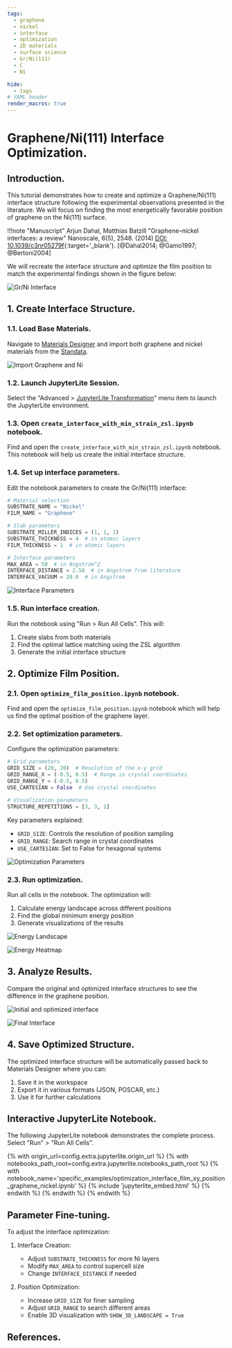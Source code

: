 ```yaml
---
tags:
  - graphene
  - nickel
  - interface
  - optimization
  - 2D materials
  - surface science
  - Gr/Ni(111)
  - C
  - Ni

hide:
  - tags
# YAML header
render_macros: true
---
```


# Graphene/Ni(111) Interface Optimization.

## Introduction.

This tutorial demonstrates how to create and optimize a Graphene/Ni(111) interface structure following the experimental observations presented in the literature. We will focus on finding the most energetically favorable position of graphene on the Ni(111) surface.

!!!note "Manuscript"
    Arjun Dahal, Matthias Batzill
    "Graphene–nickel interfaces: a review"
    Nanoscale, 6(5), 2548. (2014)
    [DOI: 10.1039/c3nr05279f](https://doi.org/10.1039/c3nr05279f){:target='_blank'}. [@Dahal2014; @Gamo1997; @Bertoni2004]

We will recreate the interface structure and optimize the film position to match the experimental findings shown in the figure below:

![Gr/Ni Interface](/images/tutorials/materials/optimization/optimization_interface_film_xy_position_graphene_nickel/0-figure-from-manuscript.webp "Optimal position of graphene on Ni(111)")

## 1. Create Interface Structure.

### 1.1. Load Base Materials.

Navigate to [Materials Designer](../../../materials-designer/overview.md) and import both graphene and nickel materials from the [Standata](../../../materials-designer/header-menu/input-output/standata-import.md).

![Import Graphene and Ni](/images/materials-designer/import/import_from_standata.webp "Import Gr and Ni from Standata")

### 1.2. Launch JupyterLite Session.

Select the "Advanced > [JupyterLite Transformation](../../../materials-designer/header-menu/advanced/jupyterlite-dialog.md)" menu item to launch the JupyterLite environment.

### 1.3. Open `create_interface_with_min_strain_zsl.ipynb` notebook.

Find and open the `create_interface_with_min_strain_zsl.ipynb` notebook. This notebook will help us create the initial interface structure.

### 1.4. Set up interface parameters.

Edit the notebook parameters to create the Gr/Ni(111) interface:

```python
# Material selection
SUBSTRATE_NAME = "Nickel"
FILM_NAME = "Graphene"

# Slab parameters
SUBSTRATE_MILLER_INDICES = (1, 1, 1)
SUBSTRATE_THICKNESS = 4  # in atomic layers
FILM_THICKNESS = 1  # in atomic layers

# Interface parameters
MAX_AREA = 50  # in Angstrom^2
INTERFACE_DISTANCE = 2.58  # in Angstrom from literature
INTERFACE_VACUUM = 20.0  # in Angstrom
```

![Interface Parameters](/images/tutorials/materials/optimization/optimization_interface_film_xy_position_graphene_nickel/2-jl-setup-nb-interface.webp "Interface parameters for Gr/Ni(111)")

### 1.5. Run interface creation.

Run the notebook using "Run > Run All Cells". This will:

1. Create slabs from both materials
2. Find the optimal lattice matching using the ZSL algorithm
3. Generate the initial interface structure

## 2. Optimize Film Position.

### 2.1. Open `optimize_film_position.ipynb` notebook.

Find and open the `optimize_film_position.ipynb` notebook which will help us find the optimal position of the graphene layer.

### 2.2. Set optimization parameters.

Configure the optimization parameters:

```python
# Grid parameters
GRID_SIZE = (20, 20)  # Resolution of the x-y grid
GRID_RANGE_X = (-0.5, 0.5)  # Range in crystal coordinates
GRID_RANGE_Y = (-0.5, 0.5)
USE_CARTESIAN = False  # Use crystal coordinates

# Visualization parameters
STRUCTURE_REPETITIONS = [3, 3, 1]
```

Key parameters explained:
- `GRID_SIZE`: Controls the resolution of position sampling
- `GRID_RANGE`: Search range in crystal coordinates
- `USE_CARTESIAN`: Set to False for hexagonal systems

![Optimization Parameters](/images/tutorials/materials/optimization/optimization_interface_film_xy_position_graphene_nickel/3-jl-setup-nb-final.webp "Optimization parameters for Gr/Ni(111)")

### 2.3. Run optimization.

Run all cells in the notebook. The optimization will:

1. Calculate energy landscape across different positions
2. Find the global minimum energy position
3. Generate visualizations of the results

![Energy Landscape](/images/tutorials/materials/optimization/optimization_interface_film_xy_position_graphene_nickel/4-energy-landscape.webp "Energy landscape of film positions")

![Energy Heatmap](/images/tutorials/materials/optimization/optimization_interface_film_xy_position_graphene_nickel/5-energy-heatmap.webp "Energy heatmap of film positions")

## 3. Analyze Results.

Compare the original and optimized interface structures to see the difference in the graphene position.

![Initial and optimized interface](/images/tutorials/materials/optimization/optimization_interface_film_xy_position_graphene_nickel/6-jl-result-preview-compare.webp "Initial and optimized interface structures")

![Final Interface](/images/tutorials/materials/optimization/optimization_interface_film_xy_position_graphene_nickel/7-wave-result-final.webp "Optimized Gr/Ni Interface")


## 4. Save Optimized Structure.

The optimized interface structure will be automatically passed back to Materials Designer where you can:
1. Save it in the workspace
2. Export it in various formats (JSON, POSCAR, etc.)
3. Use it for further calculations

## Interactive JupyterLite Notebook.

The following JupyterLite notebook demonstrates the complete process. Select "Run" > "Run All Cells".

{% with origin_url=config.extra.jupyterlite.origin_url %}
{% with notebooks_path_root=config.extra.jupyterlite.notebooks_path_root %}
{% with notebook_name='specific_examples/optimization_interface_film_xy_position_graphene_nickel.ipynb' %}
{% include 'jupyterlite_embed.html' %}
{% endwith %}
{% endwith %}
{% endwith %}

## Parameter Fine-tuning.

To adjust the interface optimization:

1. Interface Creation:
   - Adjust `SUBSTRATE_THICKNESS` for more Ni layers
   - Modify `MAX_AREA` to control supercell size
   - Change `INTERFACE_DISTANCE` if needed

2. Position Optimization:
   - Increase `GRID_SIZE` for finer sampling
   - Adjust `GRID_RANGE` to search different areas
   - Enable 3D visualization with `SHOW_3D_LANDSCAPE = True`

## References.
